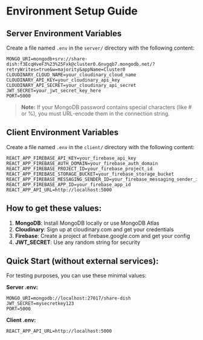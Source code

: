 # Environment Setup Guide

## Server Environment Variables

Create a file named `.env` in the `server/` directory with the following content:

```
MONGO_URI=mongodb+srv://share-dish:f3EcqHveF3%23%25Fxk@cluster0.6nvgqb7.mongodb.net/?retryWrites=true&w=majority&appName=Cluster0
CLOUDINARY_CLOUD_NAME=your_cloudinary_cloud_name
CLOUDINARY_API_KEY=your_cloudinary_api_key
CLOUDINARY_API_SECRET=your_cloudinary_api_secret
JWT_SECRET=your_jwt_secret_key_here
PORT=5000
```

> **Note:** If your MongoDB password contains special characters (like # or %), you must URL-encode them in the connection string.

## Client Environment Variables

Create a file named `.env` in the `client/` directory with the following content:

```
REACT_APP_FIREBASE_API_KEY=your_firebase_api_key
REACT_APP_FIREBASE_AUTH_DOMAIN=your_firebase_auth_domain
REACT_APP_FIREBASE_PROJECT_ID=your_firebase_project_id
REACT_APP_FIREBASE_STORAGE_BUCKET=your_firebase_storage_bucket
REACT_APP_FIREBASE_MESSAGING_SENDER_ID=your_firebase_messaging_sender_id
REACT_APP_FIREBASE_APP_ID=your_firebase_app_id
REACT_APP_API_URL=http://localhost:5000
```

## How to get these values:

1. **MongoDB**: Install MongoDB locally or use MongoDB Atlas
2. **Cloudinary**: Sign up at cloudinary.com and get your credentials
3. **Firebase**: Create a project at firebase.google.com and get your config
4. **JWT_SECRET**: Use any random string for security

## Quick Start (without external services):

For testing purposes, you can use these minimal values:

**Server .env:**
```
MONGO_URI=mongodb://localhost:27017/share-dish
JWT_SECRET=mysecretkey123
PORT=5000
```

**Client .env:**
```
REACT_APP_API_URL=http://localhost:5000
``` 